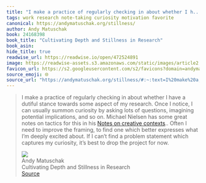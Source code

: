 ```yaml
---
title: "I make a practice of regularly checking in about whether I h..."
tags: work research note-taking curiosity motivation favorite
canonical: https://andymatuschak.org/stillness/
author: Andy Matuschak
book: 24168398
book_title: "Cultivating Depth and Stillness in Research"
book_asin: 
hide_title: true
readwise_url: https://readwise.io/open/472524891
image: https://readwise-assets.s3.amazonaws.com/static/images/article2.74d541386bbf.png
favicon_url: https://s2.googleusercontent.com/s2/favicons?domain=andymatuschak.org
source_emoji: 🌐
source_url: "https://andymatuschak.org/stillness/#:~:text=I%20make%20a,project%20for%20now."
---
```


> I make a practice of regularly checking in about whether I have a dutiful stance towards some aspect of my research. Once I notice, I can usually summon curiosity by asking lots of questions, imagining potential implications, and so on. Michael Nielsen has some great notes on tactics for this in his [Notes on creative contexts](https://michaelnotebook.com/creative_context/index.html).. Often I need to improve the framing, to find one which better expresses what I’m deeply excited about. If I can’t find a problem statement which captures my curiosity, it’s best to drop the project for now.
> <div class="quoteback-footer"><div class="quoteback-avatar"><img class="mini-favicon" src="https://s2.googleusercontent.com/s2/favicons?domain=andymatuschak.org"></div><div class="quoteback-metadata"><div class="metadata-inner"><span style="display:none">FROM:</span><div aria-label="Andy Matuschak" class="quoteback-author"> Andy Matuschak</div><div aria-label="Cultivating Depth and Stillness in Research" class="quoteback-title"> Cultivating Depth and Stillness in Research</div></div></div><div class="quoteback-backlink"><a target="_blank" aria-label="go to the full text of this quotation" rel="noopener" href="https://andymatuschak.org/stillness/#:~:text=I%20make%20a,project%20for%20now." class="quoteback-arrow"> Source</a></div></div>